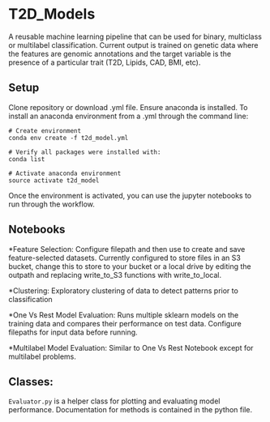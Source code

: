 # T2D_Models
A reusable machine learning pipeline that can be used for binary, multiclass or multilabel classification. Current output is trained on genetic data where the features are genomic annotations and the target variable is the presence of a particular trait (T2D, Lipids, CAD, BMI, etc). 

## Setup
Clone repository or download .yml file. Ensure anaconda is installed. To install an anaconda environment from a .yml through the command line:

```
# Create environment
conda env create -f t2d_model.yml

# Verify all packages were installed with:
conda list

# Activate anaconda environment
source activate t2d_model
```

Once the environment is activated, you can use the jupyter notebooks to run through the workflow.

## Notebooks
*Feature Selection: Configure filepath and then use to create and save feature-selected datasets. Currently configured to store files in an S3 bucket, change this to store to your bucket or a local drive by editing the outpath and replacing write_to_S3 functions with write_to_local. 

*Clustering: Exploratory clustering of data to detect patterns prior to classification

*One Vs Rest Model Evaluation: Runs multiple sklearn models on the training data and compares their performance on test data. Configure filepaths for input data before running. 

*Multilabel Model Evaluation: Similar to One Vs Rest Notebook except for multilabel problems. 

## Classes:
`Evaluator.py` is a helper class for plotting and evaluating model performance. Documentation for methods is contained in the python file. 

